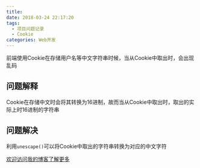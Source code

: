 ```yaml
---
title:  
date: 2018-03-24 22:17:20
tags: 
  - 项目问题记录
  - Cookie
categories: Web开发
---
```

前端使用Cookie在存储用户名等中文字符串时候，当从Cookie中取出时，会出现乱码
<!--more-->

## 问题解释

Cookie在存储中文时会将其转换为16进制，故而当从Cookie中取出时，取出的实际上时16进制的字符串

## 问题解决

利用`unescape()`可以将Cookie中取出的字符串转换为对应的中文字符

[欢迎访问我的博客了解更多](http://lizheng3401.github.io/2018/03/24/前端Cookie存储中文乱码问题解决/)